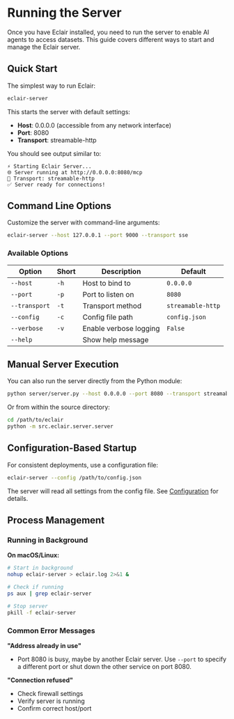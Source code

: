 # Running the Server

Once you have Eclair installed, you need to run the server to enable AI agents to access datasets. This guide covers different ways to start and manage the Eclair server.

## Quick Start

The simplest way to run Eclair:

```bash
eclair-server
```

This starts the server with default settings:

- **Host**: 0.0.0.0 (accessible from any network interface)
- **Port**: 8080
- **Transport**: streamable-http

You should see output similar to:
```
⚡️ Starting Eclair Server...
🌐 Server running at http://0.0.0.0:8080/mcp
🔧 Transport: streamable-http
✅ Server ready for connections!
```

## Command Line Options

Customize the server with command-line arguments:

```bash
eclair-server --host 127.0.0.1 --port 9000 --transport sse
```

### Available Options

| Option | Short | Description | Default |
|--------|-------|-------------|---------|
| `--host` | `-h` | Host to bind to | `0.0.0.0` |
| `--port` | `-p` | Port to listen on | `8080` |
| `--transport` | `-t` | Transport method | `streamable-http` |
| `--config` | `-c` | Config file path | `config.json` |
| `--verbose` | `-v` | Enable verbose logging | `False` |
| `--help` |  | Show help message |  |

## Manual Server Execution

You can also run the server directly from the Python module:

```bash
python server/server.py --host 0.0.0.0 --port 8080 --transport streamable-http
```

Or from within the source directory:
```bash  
cd /path/to/eclair
python -m src.eclair.server.server
```

## Configuration-Based Startup

For consistent deployments, use a configuration file:

```bash
eclair-server --config /path/to/config.json
```

The server will read all settings from the config file. See [Configuration](installation.md) for details.

## Process Management

### Running in Background

**On macOS/Linux:**
```bash
# Start in background
nohup eclair-server > eclair.log 2>&1 &

# Check if running
ps aux | grep eclair-server

# Stop server
pkill -f eclair-server
```

### Common Error Messages

**"Address already in use"**

- Port 8080 is busy, maybe by another Eclair server. Use `--port` to specify a different port or shut down the other service on port 8080.

**"Connection refused"**

- Check firewall settings
- Verify server is running
- Confirm correct host/port